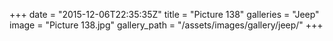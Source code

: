 +++
date = "2015-12-06T22:35:35Z"
title = "Picture 138"
galleries = "Jeep"
image = "Picture 138.jpg"
gallery_path = "/assets/images/gallery/jeep/"
+++
